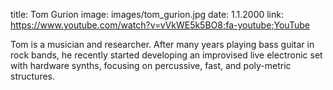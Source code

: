 title: Tom Gurion
image: images/tom_gurion.jpg
date: 1.1.2000
link: https://www.youtube.com/watch?v=vVkWE5k5BO8;fa-youtube;YouTube 

Tom is a musician and researcher. After many years playing bass guitar in rock bands, he recently started developing an improvised live electronic set with hardware synths, focusing on percussive, fast, and poly-metric structures.
